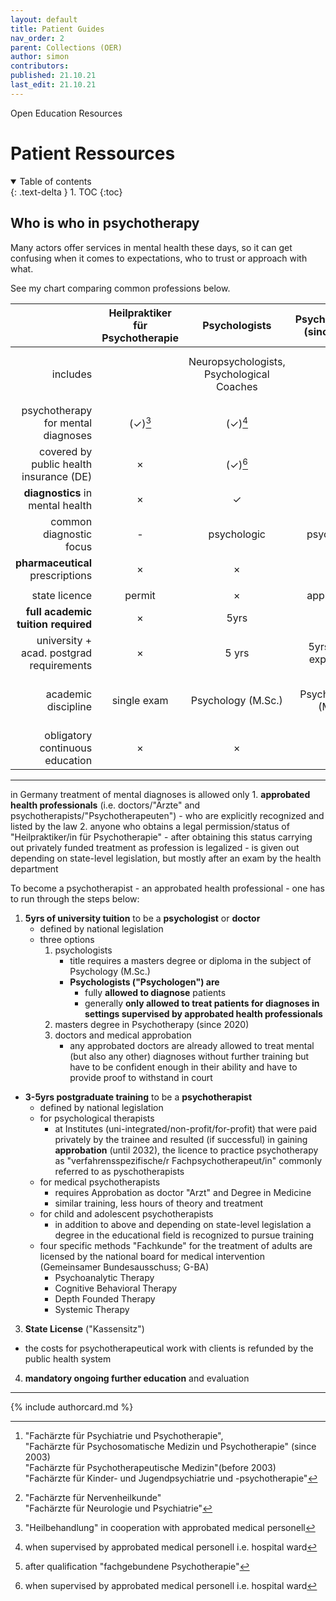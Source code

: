 ```yaml
---
layout: default
title: Patient Guides
nav_order: 2
parent: Collections (OER)
author: simon
contributors:
published: 21.10.21
last_edit: 21.10.21
---
```

Open Education Resources
# Patient Ressources

<details open markdown="block">
  <summary>
    Table of contents
  </summary>
  {: .text-delta }
1. TOC
{:toc}
</details>

## Who is who in psychotherapy
Many actors offer services in mental health these days, so it can get confusing when it comes to expectations, who to trust or approach with what.

See my chart comparing common professions below.

|                                             | Heilpraktiker für Psychotherapie |   Psychologists    | Psychotherapist (since 2020) |       Psychological Psychotherapist       |       Medical ("Ärztlicher") Psychotherapist       |                   other medical practitioners                    |
| -------------------------------------------:|:--------------------------------:|:------------------:|:----------------------------:|:---------------------------------------------:|:--------------------------------------------------:|:----------------------------------------------------------------:|
|                                    includes |                                  | Neuropsychologists,<br>Psychological Coaches |                              |                                               | certain "Fachärzte"[^1] i.e. **psychiatrists** | general practitioners,<br>"Nervenärzte",<br>**neurologists**[^4] |
|          psychotherapy for mental diagnoses |             (✓)[^5]              |      (✓)[^2]       |            **✓**             |                     **✓**                     |                       **✓**                        |                             (✓)[^3]                              |
|     covered by public health insurance (DE) |                ×                 |      (✓)[^2]       |              ✓               |                       ✓                       |                         ✓                          |                                ✓                                 |
|            **diagnostics** in mental health |                ×                 |         ✓          |              ✓               |                       ✓                       |                         ✓                          |                                ✓                                 |
|                     common diagnostic focus |                -                 |    psychologic     |         psychologic          |                  psychologic                  |               somatic or psychologic               |                             somatic                              |
|            **pharmaceutical** prescriptions |                ×                 |         ×          |              ×               |                       ×                       |                         ✓                          |                                ✓                                 |
|                                             |                                  |                    |                              |                                               |                                                    |                                                                  |
|                               state licence |              permit              |         ×          |         approbation          |                  approbation                  |                    approbation                     |                           approbation                            |
|          **full academic tuition required** |                ×                 |        5yrs        |             5yrs             |                    8-10yrs                    |                       11yrs                        |                              11yrs                               |
| university +<br>acad. postgrad requirements |                ×                 |       5 yrs        |  5yrs +  5yrs<br>experience  |    5yrs + 3-5yrs<br>experience and tuition    |       5 yrs + 5yrs<br>experience and tuition       |                6yrs + 5yrs experience and tuition                |
|                         academic discipline |           single exam            | Psychology (M.Sc.) |    Psychotherapy (M.Sc.)     | Psychology & Psychotherapy (M.Sc. or Diploma) |                      Medicine                      |                             Medicine                             |
|             obligatory continuous education |                ×                 |         ×          |              ✓               |                       ✓                       |                         ✓                          |                                ✓                                 |

[^1]: "Fachärzte für Psychiatrie und Psychotherapie", <br>"Fachärzte für Psychosomatische Medizin und Psychotherapie" (since 2003)<br>"Fachärzte für Psychotherapeutische Medizin"(before 2003)<br>"Fachärzte für Kinder- und Jugendpsychiatrie und -psychotherapie"
[^4]: "Fachärzte für Nervenheilkunde" <br> "Fachärzte für Neurologie und Psychiatrie"
[^2]: when supervised by approbated medical personell i.e. hospital ward
[^3]: after qualification "fachgebundene Psychotherapie"
[^5]: "Heilbehandlung" in cooperation with approbated medical personell
[^6]: "Berufsordnung"

---


in Germany treatment of mental diagnoses is allowed only
	1. **approbated health professionals** (i.e. doctors/"Ärzte" and psychotherapists/"Psychotherapeuten")
		- who are explicitly recognized and listed by the law
	2. anyone who obtains a legal permission/status of "Heilpraktiker/in für Psychotherapie"
		- after obtaining this status carrying out privately funded treatment as profession is legalized
		- is given out depending on state-level legislation, but mostly after an exam by the health department 

To become a psychotherapist - an approbated health professional  - one has to run through the steps below:

1.  **5yrs of university tuition** to be a **psychologist** or **doctor**
	- defined by national legislation
	- three options
		1. psychologists
			- title requires a masters degree or diploma in the subject of Psychology (M.Sc.)
			- **Psychologists ("Psychologen") are**
				- fully **allowed to diagnose** patients
				- generally **only allowed to treat patients for diagnoses in settings supervised by approbated health professionals**
		2. masters degree in Psychotherapy (since 2020)
		3. doctors and medical approbation
			- any approbated doctors are already allowed to treat mental (but also any other) diagnoses without further training but have to be confident enough in their ability and have to provide proof to withstand in court
-  **3-5yrs postgraduate training** to be a **psychotherapist** 
	- defined by national legislation
	- for psychological therapists
		- at Institutes (uni-integrated/non-profit/for-profit) that were paid privately by the trainee and resulted (if successful) in gaining **approbation** (until 2032), the licence to practice psychotherapy as "verfahrensspezifische/r Fachpsychotherapeut/in" commonly referred to as pyschotherapists
	- for medical psychotherapists
		- requires Approbation as doctor "Arzt" and Degree in Medicine
		- similar training, less hours of theory and treatment
	- for child and adolescent psychotherapists
		- in addition to above and depending on state-level legislation a degree in the educational field is recognized to pursue training
	- four specific methods "Fachkunde" for the treatment of adults are licensed by the national board for medical intervention (Gemeinsamer Bundesausschuss; G-BA)
		- Psychoanalytic Therapy
		- Cognitive Behavioral Therapy
		- Depth Founded Therapy
		- Systemic Therapy
3. **State License** ("Kassensitz")
-  the costs for psychotherapeutical work with clients is refunded by the public health system
4. **mandatory ongoing further education** and evaluation

---

{% include authorcard.md %}